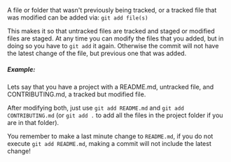 A file or folder that wasn't previously being tracked, or a tracked file that was modified can be added via:
	`git add file(s)`

This makes it so that untracked files are tracked and staged or modified files are staged. At any time you can modify the files that you added, but in doing so you have to `git add` it again. Otherwise the commit will not have the latest change of the file, but previous one that was added.

##### Example: 
Lets say that you have a project with a README.md, untracked file, and CONTRIBUTING.md, a tracked but modified file.

After modifying both, just use `git add README.md` and `git add CONTRIBUTING.md` (or `git add .` to add all the files in the project folder if you are in that folder).

You remember to make a last minute change to `README.md`, if you do not execute `git add README.md`, making a commit will not include the latest change!


